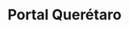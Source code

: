---
title: "Portal Querétaro"
url: /santiago-de-queretaro/portal-queretaro/
shop: Einkaufszentrum
---
